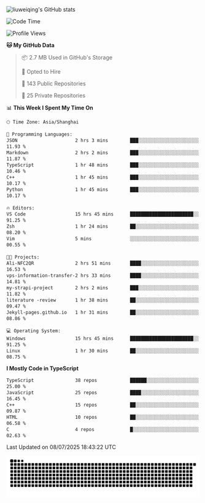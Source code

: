 ![liuweiqing's GitHub stats](https://github-readme-stats.vercel.app/api?username=14790897&show_icons=true&locale=cn&include_all_commits=true&count_private=true)

<!--START_SECTION:waka-->
![Code Time](http://img.shields.io/badge/Code%20Time-2%2C299%20hrs%2044%20mins-blue)

![Profile Views](http://img.shields.io/badge/Profile%20Views-11-blue)

**🐱 My GitHub Data** 

> 📦 2.7 MB Used in GitHub's Storage 
 > 
> 💼 Opted to Hire
 > 
> 📜 143 Public Repositories 
 > 
> 🔑 25 Private Repositories 
 > 
📊 **This Week I Spent My Time On** 

```text
🕑︎ Time Zone: Asia/Shanghai

💬 Programming Languages: 
JSON                     2 hrs 3 mins        ███░░░░░░░░░░░░░░░░░░░░░░   11.93 % 
Markdown                 2 hrs 2 mins        ███░░░░░░░░░░░░░░░░░░░░░░   11.87 % 
TypeScript               1 hr 48 mins        ███░░░░░░░░░░░░░░░░░░░░░░   10.46 % 
C++                      1 hr 45 mins        ███░░░░░░░░░░░░░░░░░░░░░░   10.17 % 
Python                   1 hr 45 mins        ███░░░░░░░░░░░░░░░░░░░░░░   10.17 % 

🔥 Editors: 
VS Code                  15 hrs 45 mins      ███████████████████████░░   91.25 % 
Zsh                      1 hr 24 mins        ██░░░░░░░░░░░░░░░░░░░░░░░   08.20 % 
Vim                      5 mins              ░░░░░░░░░░░░░░░░░░░░░░░░░   00.55 % 

🐱‍💻 Projects: 
Ali-NFC2QR               2 hrs 51 mins       ████░░░░░░░░░░░░░░░░░░░░░   16.53 % 
vps-information-transfer-2 hrs 33 mins       ████░░░░░░░░░░░░░░░░░░░░░   14.81 % 
my-strapi-project        2 hrs 2 mins        ███░░░░░░░░░░░░░░░░░░░░░░   11.82 % 
literature -review       1 hr 38 mins        ██░░░░░░░░░░░░░░░░░░░░░░░   09.47 % 
Jekyll-pages.github.io   1 hr 31 mins        ██░░░░░░░░░░░░░░░░░░░░░░░   08.86 % 

💻 Operating System: 
Windows                  15 hrs 45 mins      ███████████████████████░░   91.25 % 
Linux                    1 hr 30 mins        ██░░░░░░░░░░░░░░░░░░░░░░░   08.75 % 
```

**I Mostly Code in TypeScript** 

```text
TypeScript               38 repos            ██████░░░░░░░░░░░░░░░░░░░   25.00 % 
JavaScript               25 repos            ████░░░░░░░░░░░░░░░░░░░░░   16.45 % 
C++                      15 repos            ██░░░░░░░░░░░░░░░░░░░░░░░   09.87 % 
HTML                     10 repos            ██░░░░░░░░░░░░░░░░░░░░░░░   06.58 % 
C                        4 repos             █░░░░░░░░░░░░░░░░░░░░░░░░   02.63 % 
```




 Last Updated on 08/07/2025 18:43:22 UTC
<!--END_SECTION:waka-->

<picture>
  <source media="(prefers-color-scheme: dark)" srcset="https://raw.githubusercontent.com/14790897/14790897/output/github-contribution-grid-snake-dark.svg" />
  <source media="(prefers-color-scheme: light)" srcset="https://raw.githubusercontent.com/14790897/14790897/output/github-contribution-grid-snake.svg" />
  <img alt="github-snake" src="https://raw.githubusercontent.com/14790897/14790897/output/github-contribution-grid-snake.svg" />
</picture>
